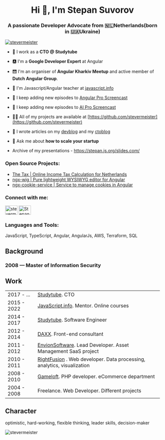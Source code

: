 <h1 align="center">Hi 👋, I'm Stepan Suvorov </h1>
<h3 align="center">A passionate Developer Advocate from 🇳🇱Netherlands(born in 🇺🇦Ukraine)</h3>


<p align="left"><a href="https://twitter.com/stevermeister" target="blank"><img
        alt="stevermeister" src="https://img.shields.io/twitter/follow/stevermeister?logo=twitter&style=for-the-badge"/></a>
</p>

- 🐝  I work as a **CTO @ Studytube** 

- 🅰️  I'm a **Google Developer Expert** at Angular

- 🛗  I'm an organiser of **Angular Kharkiv Meetup** and active member of **Dutch Angular Group**.

- 🌱  I'm Javascript/Angular teacher at [javascript.info](https://javascript.info)

- 🎥  I keep adding new episodes to [Angular Pro Screencast](https://www.youtube.com/@AngularPro)

- 🎥  I keep adding new episodes to [AI Pro Screencast](https://www.youtube.com/@aiproai/)

- 👨‍💻  All of my projects are available at [https://github.com/stevermeister](https://github.com/stevermeister)

- 📝  I wrote articles on my [devblog](https://blog.stepansuvorov.com/) and my [ctoblog](https://ctoiam.com/)

- 💬  Ask me about **how to scale your startup**

- Archive of my presentations - https://stepan.js.org/slides.com/


### Open Source Projects:
- [The Tax | Online Income Tax Calculation for Netherlands](https://thetax.nl)
- [ngx-wig | Pure lightweight WYSIWYG editor for Angular](https://github.com/stevermeister/ngx-wig)
- [ngx-cookie-service | Service to manage cookies in Angular](https://github.com/stevermeister/ngx-cookie-service)

<p align="left">
<h3 align="left">Connect with me:</h3>
<a href="https://twitter.com/stevermeister" target="blank"><img align="center"
                                                              alt="stevermeister"
                                                              height="30" src="https://cdn.jsdelivr.net/npm/simple-icons@3.0.1/icons/twitter.svg" width="40"/></a>
<a href="https://www.linkedin.com/in/stepansuvorov" target="blank">
  <img align="center" alt="Stepan Suvorov LinkedIn" height="30" src="https://cdn.jsdelivr.net/npm/simple-icons@3.0.1/icons/linkedin.svg" width="40"/></a>
</p>

### Languages and Tools: ###
  JavaScript, TypeScript, Angular, AngularJs, AWS, Terraform, SQL

 

## Background

### 2008 — Master of Information Security
  
## Work        

<table>
      <tr>
        <td>2017 - ...</td>
        <td><a href="https://www.studytube.nl/">Studytube</a>.
          CTO
        </td>
      </tr>  
      <tr>
        <td>2015 - 2022</td>
        <td><a href="https://javascript.info/">JavaScript.info</a>.
          Mentor. Online courses
        </td>
      </tr>
      <tr>
        <td>2014 - 2017</td>
        <td><a href="https://www.studytube.nl/">Studytube</a>.
          Software Engineer
        </td>
      </tr>
      <tr>
        <td>2012 - 2014</td>
        <td><a href="http://www.daxx.com/">DAXX</a>.
          Front-end consultant
        </td>
      </tr>
      <tr>
        <td>2011 - 2012</td>
        <td><a href="http://envionsoftware.com/">EnvionSoftware</a>.
          Lead Developer.
          Asset Management SaaS project</td>
      </tr>
      <tr>
        <td>2010 - 2011</td>
        <td><a href="http://www.rightfusion.com/">RightFusion</a> .
          Web developer.
          Data processing, analytics, visualization </td>
      </tr>
      <tr>
        <td>2008 - 2010</td>
        <td><a href="http://www.gameloft.com/">Gameloft</a>.
          PHP developer.
          eCommerce department</td>
      </tr>
      <tr>
        <td>2004 - 2008</td>
        <td>Freelance.
          Web Developer.
          Different projects</td>
      </tr>
</table>

## Character 


  optimistic, hard-working,
  flexible thinking, leader skills, decision-maker
  
  
  

<p align="left"><img alt="stevermeister"
                     src="https://komarev.com/ghpvc/?username=stevermeiser&label=Profile%20views&color=0e75b6&style=flat"/></p>
